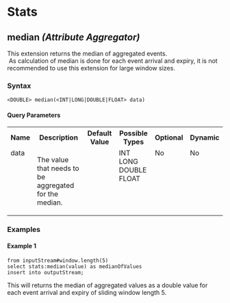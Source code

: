# Stats

## median _(Attribute Aggregator)_

<p style="word-wrap: break-word">This extension returns the median of aggregated events.<br>&nbsp;As calculation of median is done for each event arrival and expiry, it is not recommended to use this extension for large window sizes. </p>

### Syntax

```
<DOUBLE> median(<INT|LONG|DOUBLE|FLOAT> data)
```

#### Query Parameters

<table>
    <tr>
        <th>Name</th>
        <th>Description</th>
        <th>Default Value</th>
        <th>Possible Types</th>
        <th>Optional</th>
        <th>Dynamic</th>
    </tr>
    <tr>
        <td valign="top">data</td>
        <td valign="top"><p style="word-wrap: break-word">The value that needs to be aggregated for the median.</p></td>
        <td valign="top"></td>
        <td valign="top">INT<br>LONG<br>DOUBLE<br>FLOAT</td>
        <td valign="top">No</td>
        <td valign="top">No</td>
    </tr>
</table>



### Examples

#### Example 1

```
from inputStream#window.length(5)
select stats:median(value) as medianOfValues
insert into outputStream;
```
<p style="word-wrap: break-word">This will returns the median of aggregated values as a double value for each event arrival and expiry of sliding window length 5.</p>

